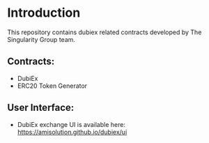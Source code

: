 # Introduction

This repository contains dubiex related contracts developed by The Singularity Group team.

## Contracts:

* DubiEx
* ERC20 Token Generator

## User Interface:
* DubiEx exchange UI is available here: https://amisolution.github.io/dubiex/ui
